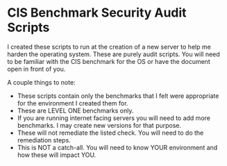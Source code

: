 # CIS Benchmark Security Audit Scripts

I created these scripts to run at the creation of a new server to help me harden the operating system. These are purely audit scripts. You will need to be familiar with the CIS benchmark for the OS or have the document open in front of you.

A couple things to note:
* These scripts contain only the benchmarks that I felt were appropriate for the environment I created them for.
* These are LEVEL ONE benchmarks only.
* If you are running internet facing servers you will need to add more benchmarks. I may create new versions for that purpose.
* These will not remediate the listed check. You will need to do the remediation steps.
* This is NOT a catch-all. You will need to know YOUR environment and how these will impact YOU.
